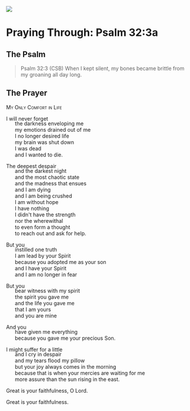 <img class="intro-right" src="/images/art-paris-psalter.jpg">

<style>
  li {list-style-type: none;}
  p + ul {
    margin-top: -18px;
}
</style>

# Praying Through: Psalm 32:3a

## The Psalm

>Psalm 32:3 (CSB)   When I kept silent, my bones became brittle from my groaning all day long.

## The Prayer

<div style="font-variant: small-caps;">
My Only Comfort in Life
</div>

I will never forget
* the darkness enveloping me
* my emotions drained out of me
* I no longer desired life
* my brain was shut down
* I was dead
* and I wanted to die.

The deepest despair
* and the darkest night
* and the most chaotic state
* and the madness that ensues
* and I am dying
* and I am being crushed
* I am without hope
* I have nothing
* I didn't have the strength
* nor the wherewithal
* to even form a thought
* to reach out and ask for help.

But you
* instilled one truth
* I am lead by your Spirit
* because you adopted me as your son
* and I have your Spirit
* and I am no longer in fear

But you
* bear witness with my spirit
* the spirit you gave me
* and the life you gave me
* that I am yours
* and you are mine

And you
* have given me everything
* because you gave me your precious Son.

I might suffer for a little
* and I cry in despair
* and my tears flood my pillow
* but your joy always comes in the morning
* because that is when your mercies are waiting for me
* more assure than the sun rising in the east.

Great is your faithfulness, O Lord.

Great is your faithfulness.
